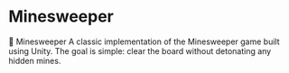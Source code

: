 # Minesweeper
 🧨 Minesweeper A classic implementation of the Minesweeper game built using Unity. The goal is simple: clear the board without detonating any hidden mines. 
